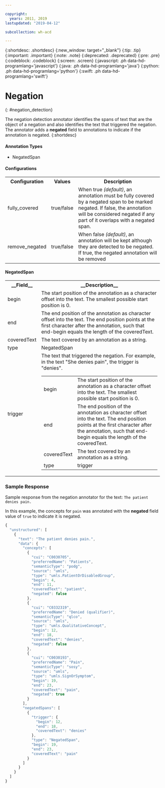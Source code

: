 ```yaml
---

copyright:
  years: 2011, 2019
lastupdated: "2019-04-12"

subcollection: wh-acd

---
```


{:shortdesc: .shortdesc}
{:new_window: target="_blank"}
{:tip: .tip}
{:important: .important}
{:note: .note}
{:deprecated: .deprecated}
{:pre: .pre}
{:codeblock: .codeblock}
{:screen: .screen}
{:javascript: .ph data-hd-programlang='javascript'}
{:java: .ph data-hd-programlang='java'}
{:python: .ph data-hd-programlang='python'}
{:swift: .ph data-hd-programlang='swift'}

# Negation
{: #negation_detection}

The negation detection annotator identifies the spans of text that are the object of a negation and also identifies the text that triggered the negation. The annotator adds a **negated** field to annotations to indicate if the annotation is negated.
{:shortdesc}

<h4>Annotation Types</h4>

* NegatedSpan

<h4>Configurations</h4>

<table>
<tr>
<th>Configuration</th>
<th>Values</th>
<th>Description</th>
</tr>
<tr>
<td>fully_covered</td>
<td>true/false</td>
<td>When true <i>(default)</i>, an annotation must be fully covered by a negated span to be marked negated. If false, the annotation will be considered negated if any part of it overlaps with a negated span.</td>
</tr>
<tr>
<td>remove_negated</td>
<td>true/false</td>
<td>When false <i>(default)</i>, an annotation will be kept although they are detected to be negated. If true, the negated annotation will be removed</td>
</tr>
</table>

<h4>NegatedSpan</h4>

<table>
<tr><th>__Field__</th><th>__Description__</th></tr>
</tr><td>begin</td><td>The start position of the annotation as a character offset into the text. The smallest possible start position is 0.</td></tr>
<tr><td>end</td><td>The end position of the annotation as character offset into the text. The end position points at the first character after the annotation, such that end-begin equals the length of the coveredText.</td></tr>
<tr><td>coveredText</td><td>The text covered by an annotation as a string.</td></tr>
<tr><td>type</td><td>NegatedSpan</td></tr>
<tr><td>trigger</td><td>The text that triggered the negation. For example, in the text "She denies pain", the trigger is "denies".
<table role="presentation"><tbody>
  <tr><td>begin</td><td>The start position of the annotation as a character offset into the text. The smallest possible start position is 0.</td></tr>
  <tr><td>end</td><td>The end position of the annotation as character offset into the text. The end position points at the first character after the annotation, such that end-begin equals the length of the coveredText.</td></tr>
  <tr><td>coveredText</td><td>The text covered by an annotation as a string.</td></tr>
  <tr><td>type</td><td>trigger</td></tr>
</tbody></table></td></tr>
</table>


### Sample Response

Sample response from the negation annotator for the text: `The patient denies pain.`

In this example, the concepts for `pain` was annotated with the **negated** field value of `true` to indicate it is negated.

```javascript
{
  "unstructured": [
    {
      "text": "The patient denies pain.",
      "data": {
        "concepts": [
          {
            "cui": "C0030705",
            "preferredName": "Patients",
            "semanticType": "podg",
            "source": "umls",
            "type": "umls.PatientOrDisabledGroup",
            "begin": 4,
            "end": 11,
            "coveredText": "patient",
            "negated": false
          },
          {
            "cui": "C0332319",
            "preferredName": "Denied (qualifier)",
            "semanticType": "qlco",
            "source": "umls",
            "type": "umls.QualitativeConcept",
            "begin": 12,
            "end": 18,
            "coveredText": "denies",
            "negated": false
          },
          {
            "cui": "C0030193",
            "preferredName": "Pain",
            "semanticType": "sosy",
            "source": "umls",
            "type": "umls.SignOrSymptom",
            "begin": 19,
            "end": 23,
            "coveredText": "pain",
            "negated": true
          }
        ],
        "negatedSpans": [
          {
            "trigger": {
              "begin": 12,
              "end": 18,
              "coveredText": "denies"
            },
            "type": "NegatedSpan",
            "begin": 19,
            "end": 23,
            "coveredText": "pain"
          }
        ]
      }
    }
  ]
}
```
